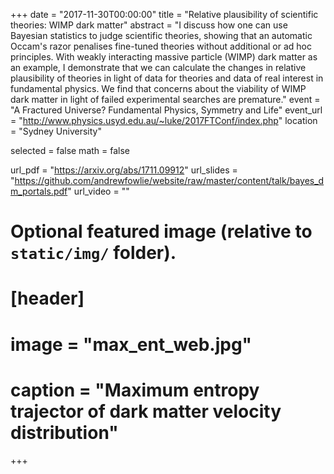 +++
date = "2017-11-30T00:00:00"
title = "Relative plausibility of scientific theories: WIMP dark matter"
abstract = "I discuss how one can use Bayesian statistics to judge scientific theories, showing that an automatic Occam's razor penalises fine-tuned theories without additional or ad hoc principles. With weakly interacting massive particle (WIMP) dark matter as an example, I demonstrate that we can calculate the changes in relative plausibility of theories in light of data for theories and data of real interest in fundamental physics. We find that concerns about the viability of WIMP dark matter in light of failed experimental searches are premature."
event = "A Fractured Universe? Fundamental Physics, Symmetry and Life"
event_url = "http://www.physics.usyd.edu.au/~luke/2017FTConf/index.php"
location = "Sydney University"

selected = false
math = false

url_pdf = "https://arxiv.org/abs/1711.09912"
url_slides = "https://github.com/andrewfowlie/website/raw/master/content/talk/bayes_dm_portals.pdf"
url_video = ""

# Optional featured image (relative to `static/img/` folder).
# [header]
# image = "max_ent_web.jpg"
# caption = "Maximum entropy trajector of dark matter velocity distribution"

+++
